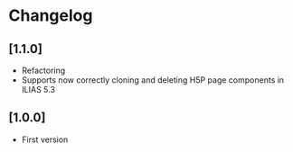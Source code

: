 # Changelog

## [1.1.0]
- Refactoring
- Supports now correctly cloning and deleting H5P page components in ILIAS 5.3

## [1.0.0]
- First version
